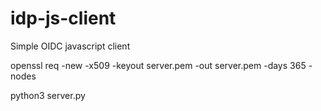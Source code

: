 # idp-js-client
Simple OIDC javascript client


openssl req -new -x509 -keyout server.pem -out server.pem -days 365 -nodes


python3 server.py
